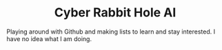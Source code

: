 <h1 align="center">Cyber Rabbit Hole AI</h1>
Playing around with Github and making lists to learn and stay interested. 
I have no idea what I am doing.

